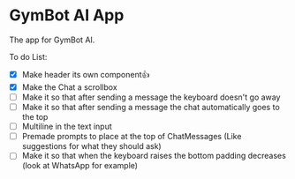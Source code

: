 # GymBot AI App

The app for GymBot AI.

To do List:

- [x] Make header its own component👍
- [x] Make the Chat a scrollbox
- [ ] Make it so that after sending a message the keyboard doesn't go away
- [ ] Make it so that after sending a message the chat automatically goes to the top
- [ ] Multiline in the text input
- [ ] Premade prompts to place at the top of ChatMessages (Like suggestions for what they should ask)
- [ ] Make it so that when the keyboard raises the bottom padding decreases (look at WhatsApp for example)
